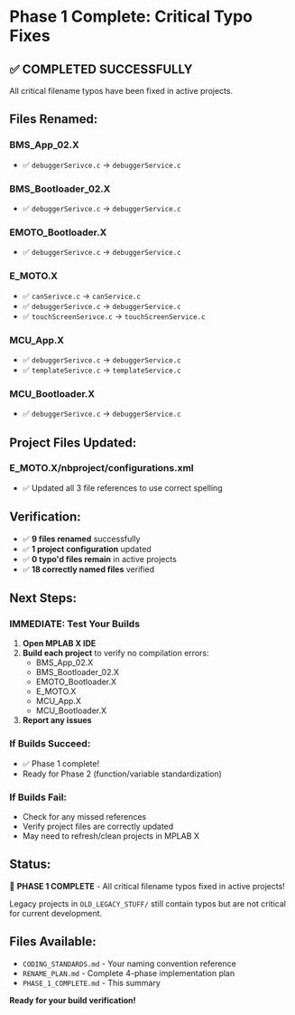 # Phase 1 Complete: Critical Typo Fixes

## ✅ **COMPLETED SUCCESSFULLY**

All critical filename typos have been fixed in active projects.

## **Files Renamed:**

### **BMS_App_02.X**
- ✅ `debuggerSerivce.c` → `debuggerService.c`

### **BMS_Bootloader_02.X**
- ✅ `debuggerSerivce.c` → `debuggerService.c`

### **EMOTO_Bootloader.X**
- ✅ `debuggerSerivce.c` → `debuggerService.c`

### **E_MOTO.X**
- ✅ `canSerivce.c` → `canService.c`
- ✅ `debuggerSerivce.c` → `debuggerService.c`
- ✅ `touchScreenSerivce.c` → `touchScreenService.c`

### **MCU_App.X**
- ✅ `debuggerSerivce.c` → `debuggerService.c`
- ✅ `templateSerivce.c` → `templateService.c`

### **MCU_Bootloader.X**
- ✅ `debuggerSerivce.c` → `debuggerService.c`

## **Project Files Updated:**

### **E_MOTO.X/nbproject/configurations.xml**
- ✅ Updated all 3 file references to use correct spelling

## **Verification:**
- ✅ **9 files renamed** successfully
- ✅ **1 project configuration** updated
- ✅ **0 typo'd files remain** in active projects
- ✅ **18 correctly named files** verified

## **Next Steps:**

### **IMMEDIATE: Test Your Builds**
1. **Open MPLAB X IDE**
2. **Build each project** to verify no compilation errors:
   - BMS_App_02.X
   - BMS_Bootloader_02.X
   - EMOTO_Bootloader.X
   - E_MOTO.X
   - MCU_App.X
   - MCU_Bootloader.X
3. **Report any issues**

### **If Builds Succeed:**
- ✅ Phase 1 complete!
- Ready for Phase 2 (function/variable standardization)

### **If Builds Fail:**
- Check for any missed references
- Verify project files are correctly updated
- May need to refresh/clean projects in MPLAB X

## **Status:**
🎯 **PHASE 1 COMPLETE** - All critical filename typos fixed in active projects!

Legacy projects in `OLD_LEGACY_STUFF/` still contain typos but are not critical for current development.

## **Files Available:**
- `CODING_STANDARDS.md` - Your naming convention reference
- `RENAME_PLAN.md` - Complete 4-phase implementation plan
- `PHASE_1_COMPLETE.md` - This summary

**Ready for your build verification!**